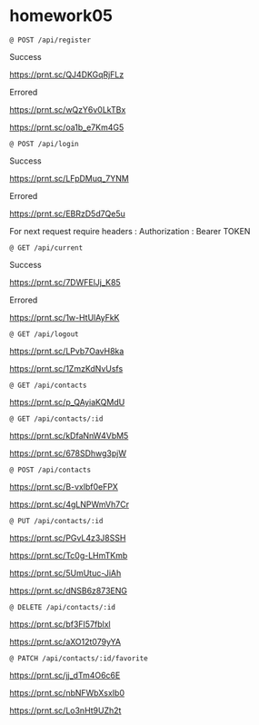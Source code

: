 # homework05

`@ POST /api/register`

Success

https://prnt.sc/QJ4DKGqRjFLz

Errored 

https://prnt.sc/wQzY6v0LkTBx

https://prnt.sc/oa1b_e7Km4G5


`@ POST /api/login`

Success

https://prnt.sc/LFpDMuq_7YNM

Errored 

https://prnt.sc/EBRzD5d7Qe5u

For next request require headers : 
Authorization : Bearer TOKEN

`@ GET /api/current`

Success

https://prnt.sc/7DWFElJj_K85

Errored 

https://prnt.sc/1w-HtUlAyFkK

`@ GET /api/logout`

https://prnt.sc/LPvb7OavH8ka

https://prnt.sc/1ZmzKdNvUsfs


`@ GET /api/contacts`

https://prnt.sc/p_QAyiaKQMdU

`@ GET /api/contacts/:id`

https://prnt.sc/kDfaNnW4VbM5

https://prnt.sc/678SDhwg3pjW

`@ POST /api/contacts`

https://prnt.sc/B-vxlbf0eFPX

https://prnt.sc/4gLNPWmVh7Cr

`@ PUT /api/contacts/:id`

https://prnt.sc/PGvL4z3J8SSH

https://prnt.sc/Tc0g-LHmTKmb

https://prnt.sc/5UmUtuc-JiAh

https://prnt.sc/dNSB6z873ENG

`@ DELETE /api/contacts/:id`

https://prnt.sc/bf3FI57fblxl

https://prnt.sc/aXO12t079yYA

`@ PATCH /api/contacts/:id/favorite`

https://prnt.sc/jj_dTm4O6c6E

https://prnt.sc/nbNFWbXsxIb0

https://prnt.sc/Lo3nHt9UZh2t